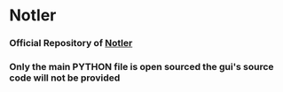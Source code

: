 # Notler

### Official Repository of [Notler](https://notler.ml)

### Only the main PYTHON file is open sourced the gui's source code will not be provided
